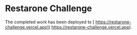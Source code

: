 # Restarone Challenge
 
The completed work has been deployed to [ https://restarone-challenge.vercel.app]( https://restarone-challenge.vercel.app).
